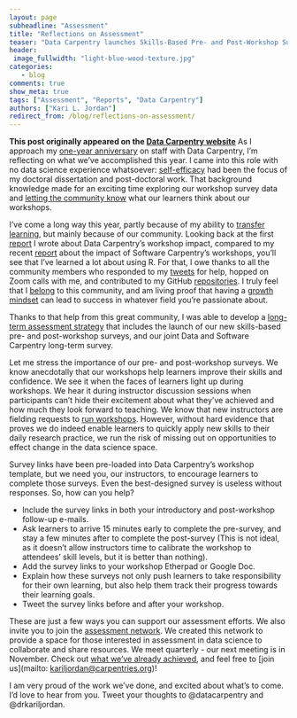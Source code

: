 ```yaml
---
layout: page
subheadline: "Assessment"
title: "Reflections on Assessment"
teaser: "Data Carpentry launches Skills-Based Pre- and Post-Workshop Surveys"
header:
 image_fullwidth: "light-blue-wood-texture.jpg"
categories:
   - blog
comments: true
show_meta: true
tags: ["Assessment", "Reports", "Data Carpentry"]
authors: ["Kari L. Jordan"]
redirect_from: /blog/reflections-on-assessment/
--- 
```


**This post originally appeared on the [Data Carpentry website](https://datacarpentry.org)**
As I approach my [one-year anniversary](http://www.datacarpentry.org/blog/new-assessment-director/) on staff with Data Carpentry, I’m reflecting on what we’ve accomplished this year. I came into this role with no data science experience whatsoever: [self-efficacy](http://www.datacarpentry.org/blog/self-efficacy/) had been the focus of my doctoral dissertation and post-doctoral work. That background knowledge made for an exciting time exploring our workshop survey data and [letting the community know](http://www.datacarpentry.org/blog/community-call/) what our learners think about our workshops.

I’ve come a long way this year, partly because of my ability to [transfer learning](http://www.datacarpentry.org/blog/near-vs-far-transfer/), but mainly because of our community. Looking back at the first [report](http://www.datacarpentry.org/blog/assessment/) I wrote about Data Carpentry’s workshop impact, compared to my recent [report](https://software-carpentry.org/blog/2017/07/assess_report.html) about the impact of  Software Carpentry’s workshops, you’ll see that I’ve learned a lot about using  R. For that, I owe thanks  to all the community members who responded to my [tweets](https://twitter.com/drkariljordan) for help, hopped on Zoom calls with me, and contributed to my GitHub [repositories](https://github.com/kariljordan). I truly feel that I [belong](http://www.datacarpentry.org/blog/belonging/) to this community, and am living proof that having a [growth mindset](http://www.datacarpentry.org/blog/growth-mindset/) can lead to success in whatever field you’re passionate about.

Thanks to that help from this great community, I was able to develop a [long-term assessment strategy](http://www.datacarpentry.org/blog/long-term-assessment-strategy/) that includes the launch of our new skills-based pre- and post-workshop surveys, and our joint Data and Software Carpentry long-term survey.

Let me stress the importance of our pre- and post-workshop surveys. We know anecdotally that our workshops help learners improve their skills and confidence. We see it when the faces of learners light up during workshops. We hear it during instructor discussion sessions when participants can’t hide their excitement about what they’ve achieved and how much they look forward to teaching. We know that new instructors are fielding requests to [run  workshops](http://www.datacarpentry.org/blog/run-a-workshop-this-spring/). However, without hard evidence that proves we do indeed enable learners to quickly apply new skills to their daily research practice, we run the risk of missing out on opportunities to effect change in the data science space.

Survey links have been pre-loaded into Data Carpentry’s workshop template, but we need you, our instructors, to encourage learners to complete those surveys. Even the best-designed survey is useless without responses. So, how can you help?
* Include the survey links in both your introductory and post-workshop follow-up e-mails.
* Ask learners to arrive 15 minutes early to complete the pre-survey, and stay a few minutes after to complete the post-survey (This is not ideal, as it doesn’t allow instructors time to calibrate the workshop to attendees’ skill levels, but it is better than nothing).
* Add the survey links to your workshop Etherpad or Google Doc.
* Explain how these surveys not only push learners to take responsibility for their own learning, but also help them track their progress towards their learning goals.
* Tweet the survey links before and after your workshop.

These are just a few ways you can support our assessment efforts. We also invite you to join the [assessment network](https://docs.carpentries.org/topic_folders/assessment/assessment-network.html). We created this network to provide a space for those interested in assessment in data science to collaborate and share resources. We meet quarterly - our next meeting is in November. Check out [what we’ve already achieved](https://github.com/carpentries/assessment/tree/master/assessment-network), and feel free to [join us](mailto: kariljordan@carpentries.org)!

I am very proud of the work we’ve done, and excited about what’s to come. I’d love to hear from you. Tweet your thoughts to @datacarpentry and @drkariljordan.
